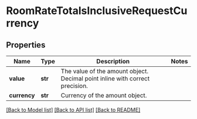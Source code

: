 # RoomRateTotalsInclusiveRequestCurrency

## Properties
Name | Type | Description | Notes
------------ | ------------- | ------------- | -------------
**value** | **str** | The value of the amount object. Decimal point inline with correct precision. | 
**currency** | **str** | Currency of the amount object. | 

[[Back to Model list]](../README.md#documentation-for-models) [[Back to API list]](../README.md#documentation-for-api-endpoints) [[Back to README]](../README.md)


